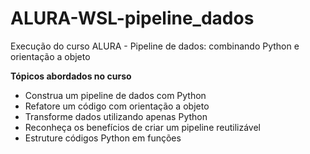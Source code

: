 # ALURA-WSL-pipeline_dados
Execução do curso ALURA - Pipeline de dados: combinando Python e orientação a objeto

**Tópicos abordados no curso**
*   Construa um pipeline de dados com Python
*   Refatore um código com orientação a objeto
*   Transforme dados utilizando apenas Python
*   Reconheça os benefícios de criar um pipeline reutilizável
*   Estruture códigos Python em funções
